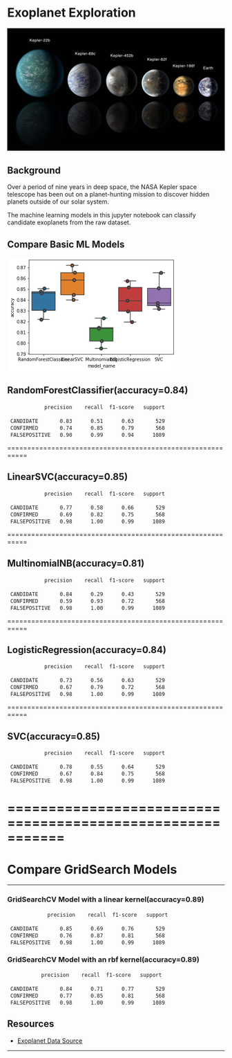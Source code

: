 
# Exoplanet Exploration

![exoplanets.jpg](exoplanets.jpg)

## Background

Over a period of nine years in deep space, the NASA Kepler space telescope has been out on a planet-hunting mission to discover hidden planets outside of our solar system.

The machine learning models in this jupyter notebook can classify candidate exoplanets from the raw dataset.

## Compare Basic ML Models

![compareMLModels.png](compareMLModels.png)

## RandomForestClassifier(accuracy=0.84)

                precision    recall  f1-score   support

     CANDIDATE       0.83      0.51      0.63       529
     CONFIRMED       0.74      0.85      0.79       568
     FALSEPOSITIVE   0.90      0.99      0.94      1089
 
===========================================================

## LinearSVC(accuracy=0.85)

                precision    recall  f1-score   support

     CANDIDATE       0.77      0.58      0.66       529
     CONFIRMED       0.69      0.82      0.75       568
     FALSEPOSITIVE   0.98      1.00      0.99      1089

===========================================================

## MultinomialNB(accuracy=0.81)

                precision    recall  f1-score   support

     CANDIDATE       0.84      0.29      0.43       529
     CONFIRMED       0.59      0.93      0.72       568
     FALSEPOSITIVE   0.98      1.00      0.99      1089

===========================================================

## LogisticRegression(accuracy=0.84)

                precision    recall  f1-score   support

     CANDIDATE       0.73      0.56      0.63       529
     CONFIRMED       0.67      0.79      0.72       568
     FALSEPOSITIVE   0.98      1.00      0.99      1089

===========================================================

## SVC(accuracy=0.85)

                precision    recall  f1-score   support

     CANDIDATE       0.78      0.55      0.64       529
     CONFIRMED       0.67      0.84      0.75       568
     FALSEPOSITIVE   0.98      1.00      0.99      1089

===========================================================
===========================================================

# Compare GridSearch Models
- - -
### GridSearchCV Model with a linear kernel(accuracy=0.89)

                 precision    recall  f1-score   support

     CANDIDATE       0.85      0.69      0.76       529
     CONFIRMED       0.76      0.87      0.81       568
     FALSEPOSITIVE   0.98      1.00      0.99      1089

### GridSearchCV Model with an rbf  kernel(accuracy=0.89)

               precision    recall  f1-score   support

     CANDIDATE       0.84      0.71      0.77       529
     CONFIRMED       0.77      0.85      0.81       568
     FALSEPOSITIVE   0.98      1.00      0.99      1089


## Resources

* [Exoplanet Data Source](https://www.kaggle.com/nasa/kepler-exoplanet-search-results)

- - -
